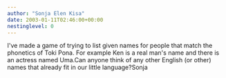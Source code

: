 ```yaml
---
author: "Sonja Elen Kisa"
date: 2003-01-11T02:46:00+00:00
nestinglevel: 0
---
```

I've made a game of trying to list given names for people that match the phonetics of Toki Pona. For example Ken is a real man's name and there is an actress named Uma.Can anyone think of any other English (or other) names that already fit in our little language?Sonja